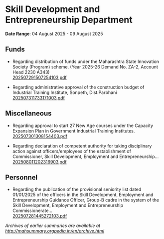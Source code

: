 # Skill Development and Entrepreneurship Department

**Date Range**: 04 August 2025 - 09 August 2025


## Funds
- Regarding distribution of funds under the Maharashtra State Innovation Society (Program) scheme. (Year 2025-26 Demand No. ZA-2, Account Head 2230 A343)\
  [202507291507254103.pdf](https://gr.maharashtra.gov.in/Site/Upload/Government%20Resolutions/English/202507291507254103.pdf)

- Regarding administrative approval of the construction budget of Industrial Training Institute, Sonpeth, Dist.Parbhani\
  [202507311733171003.pdf](https://gr.maharashtra.gov.in/Site/Upload/Government%20Resolutions/English/202507311733171003.pdf)

## Miscellaneous
- Regarding approval to start 27 New Age courses under the Capacity Expansion Plan in Government Industrial Training Institutes.\
  [202507301308154403.pdf](https://gr.maharashtra.gov.in/Site/Upload/Government%20Resolutions/English/202507301308154403.pdf)

- Regarding declaration of competent authority for taking disciplinary action against officers/employees of the establishment of Commissioner, Skill Development, Employment and Entrepreneurship...\
  [202508011202316903.pdf](https://gr.maharashtra.gov.in/Site/Upload/Government%20Resolutions/English/202508011202316903.pdf)

## Personnel
- Regarding the publication of the provisional seniority list dated 01/01/2025 of the officers in the Skill Development, Employment and Entrepreneurship Guidance Officer, Group-B cadre in the system of the Skill Development, Employment and Entrepreneurship Commissionerate...\
  [202507281445272103.pdf](https://gr.maharashtra.gov.in/Site/Upload/Government%20Resolutions/English/202507281445272103.pdf)


*Archives of earlier summaries are available at http://mahsummary.orgpedia.in/en/archive.html*